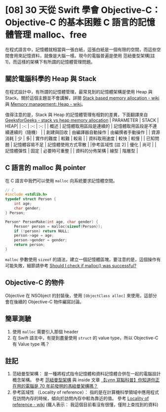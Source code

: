 #  [08] 30 天從 Swift 學會 Objective-C：Objective-C 的基本困難 C 語言的記憶體管理 malloc、free

在程式語言中，記憶體就相當與一張白紙，這張白紙是一個有限的空間，而這些空間會用來記憶資料，就像是大腦一樣。現今的電腦普遍是使用 范紐曼型架構[註 1]，而這樣的架構下有所謂的記憶體管理問題。

## 關於電腦科學的 Heap 與 Stack
在程式設計中，有所謂的記憶體管理，最常見到的記憶體架構是使用 Heap 與 Stack。關於這個主題並不會講解，詳閱 [Stack based memory allocation - wiki](https://en.wikipedia.org/wiki/Stack-based_memory_allocation) 與 [Memory management: Heap - wiki](https://en.wikipedia.org/wiki/Memory_management#HEAP)。

值得注意的是，Stack 與 Heap 的記憶體管理有相對的差異，下面翻譯來自 [GeeksforGeeks - stack vs heap memory allocation](https://www.geeksforgeeks.org/stack-vs-heap-memory-allocation/)
| PARAMETER |	STACK |	HEAP|
| :-: | :-: | :-: | 
| 概述 | 記憶體取用區段是連續的 |	記憶體取用區段是不連續連續的（隨機） |
| 創建與回收 |	由編譯器自動操作 | 由編撰者手動操作 |
| 資源消耗 |	少 |	多|
| 實作的難度 |	較難 | 較易	|
| 資料取用速度 |	較快	| 較慢 |
| 已知問題 |	記憶體容易不足 |	記憶體使用方式零散 |
|參考區域性 [註 2] |	優化	| 尚可 |
| 記憶體彈性	| 固定	 | 必要時可重整 |
| 資料的分佈架構 |	線型 | 階層型 |

## C 語言的 malloc 與 pointer
在 C 語言中我們可以使用 `malloc` 向系統要求記憶體空間。
```C
// C
#include <stdlib.h>
typedef struct Person {
    int age;
    char gender;
} Person;

Person* PersonMake(int age, char gender) {
    Person* person = malloc(sizeof(Person));
    if (!person) return NULL;
    person->age = age;
    person->gender = gender;
    return person;
}
```
`malloc` 參數使用 `sizeof` 的語法，建立一個記憶體區塊，要注意的是，這個操作有可能失敗，細節請參考 [Should I check if malloc() was successful?](https://stackoverflow.com/a/26844703/10172299)

## Objective-C 的物件
Objective 在 NSObject 的封裝後，使用 `[ObjectClass alloc]` 來使用，這部分會在後續的 Objective-C 物件編寫討論。

## 簡單測驗
1. 使用 `malloc` 需要引入那個 header
2. 在 Swift 語言中，有提到盡量使用 `struct` 的 value type，所以 Objective-C 有 Value type 嗎？

## 註記
1. 范紐曼型架構： 是一種將程式指令記憶體和資料記憶體合併在一起的電腦設計概念架構。 參考 [范紐曼型架構](https://zh.wikipedia.org/wiki/%E5%86%AF%C2%B7%E8%AF%BA%E4%BC%8A%E6%9B%BC%E7%BB%93%E6%9E%84) 與 inside 文章 [【Lynn 寫點科普】你知道你正在用的電腦是 70 年前發明的馮紐曼架構嗎？](https://www.inside.com.tw/article/9507-von-neumann-architecture)
2. 參考區域性 （Locality of reference）： 指的是在計算機科學領域中應用程式在訪問內存的時候，傾向於訪問內存中較為靠近的值。 參考 [Locality of reference - wiki](https://en.wikipedia.org/wiki/Locality_of_reference) (鐵人表示： 我這個目前看沒有很懂，僅附上查找到的資料)
